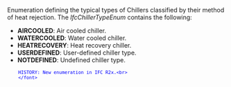﻿Enumeration defining the typical types of Chillers classified by their method of heat rejection. The _IfcChillerTypeEnum_ contains the following:

* **AIRCOOLED**: Air cooled chiller.
* **WATERCOOLED**: Water cooled chiller.
* **HEATRECOVERY**: Heat recovery chiller.
* **USERDEFINED**: User-defined chiller type.
* **NOTDEFINED**: Undefined chiller type.

> <font color="#0000ff" size="-1">
    	HISTORY: New enumeration in IFC R2x.<br>
    	</font>
